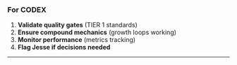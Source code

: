 ### For CODEX
1. **Validate quality gates** (TIER 1 standards)
2. **Ensure compound mechanics** (growth loops working)
3. **Monitor performance** (metrics tracking)
4. **Flag Jesse if decisions needed**

---

